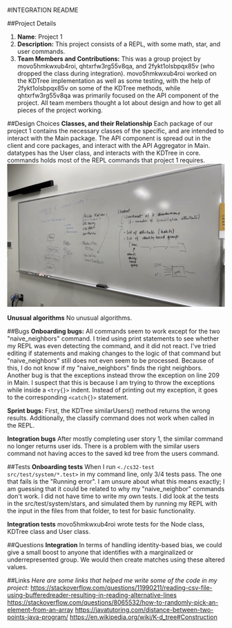 #INTEGRATION README

##Project Details
1. **Name**: 
   Project 1
2. **Description:** 
   This project consists of a REPL, with some math, star, and user commands.
3. **Team Members and Contributions:** 
   This was a group project by movo5hmkwxub4roi, qhtxrfw3rg55v8qa, and 2fykt1olsbpqx85v (who dropped the class during 
   integration).
   movo5hmkwxub4roi worked on the KDTree implementation as well as some testing, with the help of 2fykt1olsbpqx85v on
   some of the KDTree methods, while qhtxrfw3rg55v8qa was primarily focused on the API component of the project. All 
   team members thought a lot about design and how to get all pieces of the project working.
   


##Design Choices
**Classes, and their Relationship**
Each package of our project 1 contains the necessary classes of the specific, and are intended to interact with the 
Main package. 
The API component is spread out in the client and core packages, and interact with the API Aggregator in Main. 
datatypes has the User class, and interacts with the KDTree in core. 
commands holds most of the REPL commands that project 1 requires.
![img.png](img.png)


**Unusual algorithms**
No unusual algorithms.


##Bugs
**Onboarding bugs:**
All commands seem to work except for the two "naive_neighbors" command. I tried using print statements to see 
whether my REPL was even detecting the command, and it did not react. I've tried editing if statements and making 
changes to the logic of that command but "naive_neighbors" still does not even seem to be processed. Because of this, 
I do not know if my "naive_neighbors" finds the right neighbors.
Another bug is that the exceptions instead throw the exception on line 209 in Main. I suspect that this is because I 
am trying to throw the exceptions while inside a `<try{}>` indent. Instead of printing out my exception, it goes to the
corresponding `<catch{}>` statement.

**Sprint bugs:**
First, the KDTree similarUsers() method returns the wrong results. Additionally, the classify command does not work when 
called in the REPL.

**Integration bugs**
After mostly completing user story 1, the similar command no longer returns user ids. There is a problem with the similar
users command not having acces to the saved kd tree from the users command.


##Tests
**Onboarding tests**
When I run `<./cs32-test src/test/system/*.test>` in my command line, only 3/4 tests pass. The one that fails is the 
"Running error". I am unsure about what this means exactly; I am guessing that it could be related to why my 
"naive_neighbor" commands don't work. 
I did not have time to write my own tests. I did look at the tests in the src/test/system/stars, and simulated them by 
running my REPL with the input in the files from that folder, to test for basic functionality. 

**Integration tests**
movo5hmkwxub4roi wrote tests for the Node class, KDTree class and User class.


##Questions
**Integration**
In terms of handling identity-based bias, we could give a small boost to anyone that identifies with a marginalized or
underrepresented group. We would then create matches using these altered values.


##Links
*Here are some links that helped me write some of the code in my project:*
https://stackoverflow.com/questions/11990211/reading-csv-file-using-bufferedreader-resulting-in-reading-alternative-lines
https://stackoverflow.com/questions/8065532/how-to-randomly-pick-an-element-from-an-array
https://javatutoring.com/distance-between-two-points-java-program/
https://en.wikipedia.org/wiki/K-d_tree#Construction

